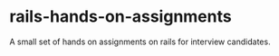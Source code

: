 # rails-hands-on-assignments
A small set of hands on assignments on rails for interview candidates.
